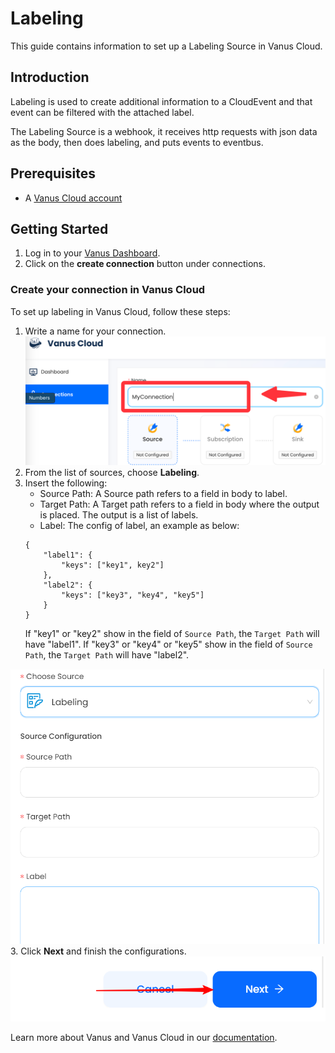 # Labeling

This guide contains information to set up a Labeling Source in Vanus Cloud.

## Introduction

Labeling is used to create additional information to a CloudEvent and that event can be filtered with the attached label.   

The Labeling Source is a webhook, it receives http requests with json data as the body, then does labeling, and puts events to eventbus.

## Prerequisites

- A [Vanus Cloud account](https://cloud.vanus.ai)

## Getting Started

1. Log in to your [Vanus Dashboard](https://cloud.vanus.ai/dashboard).
2. Click on the **create connection** button under connections.

### Create your connection in Vanus Cloud

To set up labeling in Vanus Cloud, follow these steps:

1. Write a name for your connection.
   ![img.png](images/name.png)
2. From the list of sources, choose **Labeling**.
3. Insert the following:
    - Source Path: A Source path refers to a field in body to label.
    - Target Path: A Target path refers to a field in body where the output is placed. The output is a list of labels.
    - Label: The config of label, an example as below:
    ```
    {
        "label1": {
            "keys": ["key1", key2"]
        },
        "label2": {
            "keys": ["key3", "key4", "key5"]
        }
    }
    ```
    If "key1" or "key2" show in the field of `Source Path`, the `Target Path` will have "label1".
    If "key3" or "key4" or "key5" show in the field of `Source Path`, the `Target Path` will have "label2".
    
![img.png](images/img.png)
3. Click **Next** and finish the configurations.
![img.png](images/img1.png)

Learn more about Vanus and Vanus Cloud in our [documentation](https://docs.vanus.ai).
